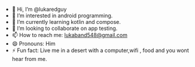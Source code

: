 - 👋 Hi, I’m @lukaredguy
- 👀 I’m interested in android programming.
- 🌱 I’m currently learning kotlin and compose.
- 💞️ I’m looking to collaborate on app testing.
- 📫 How to reach me: lukaband548@gmail.com
- 😄 Pronouns: Him
- ⚡ Fun fact: Live me in a desert with a computer,wifi , food and you wont hear from me.

<!---
lukaredguy/lukaredguy is a ✨ special ✨ repository because its `README.md` (this file) appears on your GitHub profile.
You can click the Preview link to take a look at your changes.
--->
